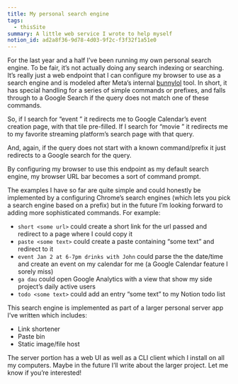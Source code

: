 ```yaml
---
title: My personal search engine
tags:
  - thisSite
summary: A little web service I wrote to help myself
notion_id: ad2a8f36-9d78-4d03-9f2c-f3f32f1a51e0
---
```

For the last year and a half I’ve been running my own personal search engine. To be fair, it’s not actually doing any search indexing or searching. It’s really just a web endpoint that I can configure my browser to use as a search engine and is modeled after Meta’s internal [bunnylol](https://www.quora.com/What-is-Facebooks-bunnylol) tool. In short, it has special handling for a series of simple commands or prefixes, and falls through to a Google Search if the query does not match one of these commands.

So, if I search for “event <some event title I just created>” it redirects me to Google Calendar’s event creation page, with that tile pre-filled. If I search for “movie <some movie title>” it redirects me to my favorite streaming platform’s search page with that query.

And, again, if the query does not start with a known command/prefix it just redirects to a Google search for the query.

By configuring my browser to use this endpoint as my default search engine, my browser URL bar becomes a sort of command prompt.

The examples I have so far are quite simple and could honestly be implemented by a configuring Chrome’s search engines (which lets you pick a search engine based on a prefix) but in the future I’m looking forward to adding more sophisticated commands. For example:

- `short <some url>` could create a short link for the url passed and redirect to a page where I could copy it
- `paste <some text>` could create a paste containing “some text” and redirect to it
- `event Jan 2 at 6-7pm drinks with John` could parse the the date/time and create an event on my calendar for me (a Google Calendar feature I sorely miss)
- `ga dau` could open Google Analytics with a view that show my side project’s daily active users
- `todo <some text>` could add an entry “some text” to my Notion todo list

This search engine is implemented as part of a larger personal server app I’ve written which includes:

- Link shortener
- Paste bin
- Static image/file host

The server portion has a web UI as well as a CLI client which I install on all my computers. Maybe in the future I’ll write about the larger project. Let me know if you’re interested!
